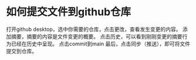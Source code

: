 # 如何提交文件到github仓库
打开github desktop，选中你需要的仓库，点击更改，查看发生变更的内容。
添加摘要，摘要的内容是文件变更的概要。
点击历史，可以看到刚刚变更的摘要行为已经在历史中呈现。
点击commit到main
最后，点击同步（推送），即可将文件提交到仓库。
